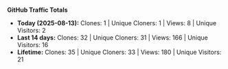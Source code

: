
**GitHub Traffic Totals**

- **Today (2025-08-13):** Clones: 1 | Unique Cloners: 1 | Views: 8 | Unique Visitors: 2
- **Last 14 days:** Clones: 32 | Unique Cloners: 31 | Views: 166 | Unique Visitors: 16
- **Lifetime:** Clones: 35 | Unique Cloners: 33 | Views: 180 | Unique Visitors: 21
